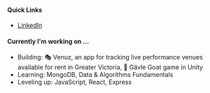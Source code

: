 <!--
**caitlincroteau/caitlincroteau** is a ✨ _special_ ✨ repository because its `README.md` (this file) appears on your GitHub profile.

Here are some ideas to get you started:

- 🔭 I’m currently working on ...
- 🌱 I’m currently learning ...
- 👯 I’m looking to collaborate on ...
- 🤔 I’m looking for help with ...
- 💬 Ask me about ...
- 📫 How to reach me: ...
- 😄 Pronouns: ...
- ⚡ Fun fact: ...
-->
#### Quick Links

- [LinkedIn](https://www.linkedin.com/in/caitlincroteau/)

#### Currently I'm working on ...

- Building: 🎭 Venuz, an app for tracking live performance venues available for rent in Greater Victoria, 🐐 Gävle Goat game in Unity
- Learning: MongoDB, Data & Algorithms Fundamentals
- Leveling up: JavaScript, React, Express
